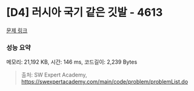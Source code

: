 # [D4] 러시아 국기 같은 깃발 - 4613 

[문제 링크](https://swexpertacademy.com/main/code/problem/problemDetail.do?contestProbId=AWQl9TIK8qoDFAXj) 

### 성능 요약

메모리: 21,192 KB, 시간: 146 ms, 코드길이: 2,239 Bytes



> 출처: SW Expert Academy, https://swexpertacademy.com/main/code/problem/problemList.do